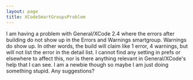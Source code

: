 ```yaml
---
layout: page
title: XCodeSmartGroupsProblem
---
```


I am having a problem with General/XCode 2.4 where the errors after building do not show up in the Errors and Warnings smartgroup. Warnings do show up. In other words, the build will claim like 1 error, 4 warnings, but will not list the error in the detail list. I cannot find any setting in prefs or elsewhere to affect this, nor is there anything relevant in General/XCode's help that I can see. I am a newbie though so maybe I am just doing something stupid. Any suggestions?
